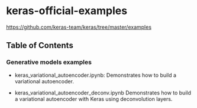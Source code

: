 # keras-official-examples

https://github.com/keras-team/keras/tree/master/examples

## Table of Contents

### Generative models examples

- keras_variational_autoencoder.ipynb: Demonstrates how to build a variational autoencoder.

- keras_variational_autoencoder_deconv.ipynb Demonstrates how to build a variational autoencoder with Keras using deconvolution layers.
